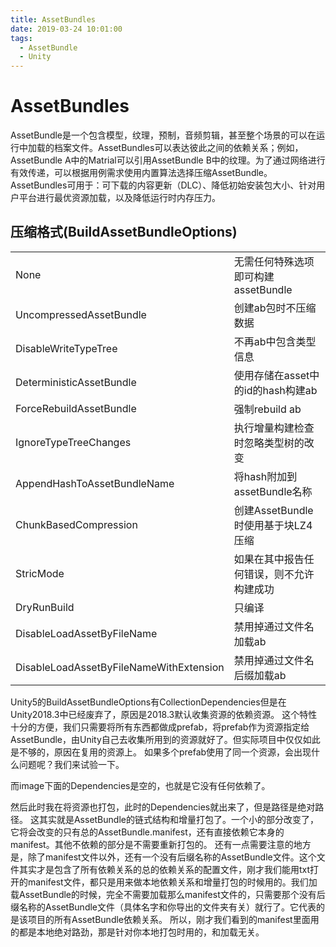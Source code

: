 ```yaml
---
title: AssetBundles
date: 2019-03-24 10:01:00
tags:
  - AssetBundle
  - Unity
---
```

# AssetBundles

AssetBundle是一个包含模型，纹理，预制，音频剪辑，甚至整个场景的可以在运行中加载的档案文件。AssetBundles可以表达彼此之间的依赖关系；例如，AssetBundle A中的Matrial可以引用AssetBundle B中的纹理。为了通过网络进行有效传递，可以根据用例需求使用内置算法选择压缩AssetBundle。
AssetBundles可用于：可下载的内容更新（DLC）、降低初始安装包大小、针对用户平台进行最优资源加载，以及降低运行时内存压力。

## 压缩格式(BuildAssetBundleOptions)

|||
|--|--|
|None                       |无需任何特殊选项即可构建assetBundle     |
|UncompressedAssetBundle    |创建ab包时不压缩数据                    |
|DisableWriteTypeTree       |不再ab中包含类型信息                    |
|DeterministicAssetBundle   |使用存储在asset中的id的hash构建ab       |
|ForceRebuildAssetBundle    |强制rebuild ab                          |
|IgnoreTypeTreeChanges      |执行增量构建检查时忽略类型树的改变      |
|AppendHashToAssetBundleName|将hash附加到assetBundle名称             |
|ChunkBasedCompression      |创建AssetBundle时使用基于块LZ4压缩      |
|StricMode                  |如果在其中报告任何错误，则不允许构建成功|
|DryRunBuild                |只编译                                  |
|DisableLoadAssetByFileName          |禁用掉通过文件名加载ab         |
|DisableLoadAssetByFileNameWithExtension|禁用掉通过文件名后缀加载ab  |

Unity5的BuildAssetBundleOptions有CollectionDependencies但是在Unity2018.3中已经废弃了，原因是2018.3默认收集资源的依赖资源。
这个特性十分的方便，我们只需要将所有东西都做成prefab，将prefab作为资源指定给AssetBundle，由Unity自己去收集所用到的资源就好了。但实际项目中仅仅如此是不够的，原因在复用的资源上。
如果多个prefab使用了同一个资源，会出现什么问题呢？我们来试验一下。

而image下面的Dependencies是空的，也就是它没有任何依赖了。

然后此时我在将资源也打包，此时的Dependencies就出来了，但是路径是绝对路径。
这其实就是AssetBundle的链式结构和增量打包了。一个小的部分改变了，它将会改变的只有总的AssetBundle.manifest，还有直接依赖它本身的manifest。其他不依赖的部分是不需要重新打包的。
还有一点需要注意的地方是，除了manifest文件以外，还有一个没有后缀名称的AssetBundle文件。这个文件其实才是包含了所有依赖关系的总的依赖关系的配置文件，刚才我们能用txt打开的manifest文件，都只是用来做本地依赖关系和增量打包的时候用的。我们加载AssetBundle的时候，完全不需要加载那么manifest文件的，只需要那个没有后缀名称的AssetBundle文件（具体名字和你导出的文件夹有关）就行了。它代表的是该项目的所有AssetBundle依赖关系。
所以，刚才我们看到的manifest里面用的都是本地绝对路劲，那是针对你本地打包时用的，和加载无关。

